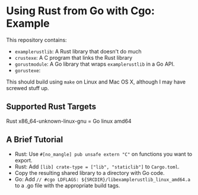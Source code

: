 # Using Rust from Go with Cgo: Example

This repository contains:

* `examplerustlib`: A Rust library that doesn't do much
* `crustexe`: A C program that links the Rust library
* `gorustmodule`: A Go library that wraps `examplerustlib` in a Go API.
* `gorustexe`:


This should build using `make` on Linux and Mac OS X, although I may have screwed stuff up.

## Supported Rust Targets

Rust x86_64-unknown-linux-gnu = Go linux amd64


## A Brief Tutorial

* Rust: Use `#[no_mangle] pub unsafe extern "C"` on functions you want to export.
* Rust: Add `[lib] crate-type = ["lib", "staticlib"]` to `Cargo.toml`.
* Copy the resulting shared library to a directory with Go code.
* Go: Add `// #cgo LDFLAGS: ${SRCDIR}/libexamplerustlib_linux_amd64.a` to a .go file with the appropriate build tags.
